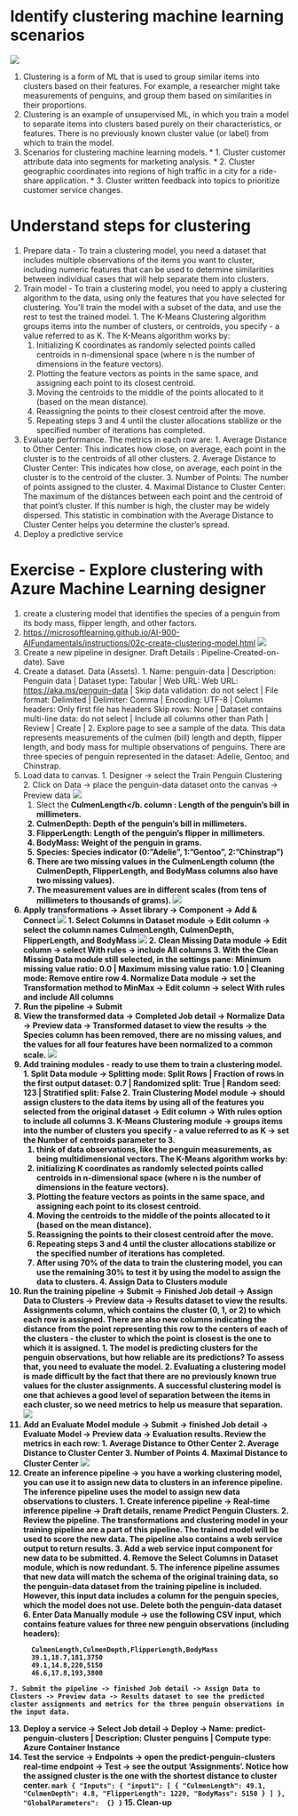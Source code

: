 # Identify clustering machine learning scenarios
  ![](img/6/1.penguins.png)
  1. Clustering is a form of ML that is used to group similar items into clusters based on their features. For example, a researcher might take measurements of penguins, and group them based on similarities in their proportions.
  2. Clustering is an example of unsupervised ML, in which you train a model to separate items into clusters based purely on their characteristics, or features. There is no previously known cluster value (or label) from which to train the model.
  3. Scenarios for clustering machine learning models.
    * 1. Cluster customer attribute data into segments for marketing analysis.
    * 2. Cluster geographic coordinates into regions of high traffic in a city for a ride-share application.
    * 3. Cluster written feedback into topics to prioritize customer service changes.

# Understand steps for clustering
  1. Prepare data - To train a clustering model, you need a dataset that includes multiple observations of the items you want to cluster, including numeric features that can be used to determine similarities between individual cases that will help separate them into clusters.
  2. Train model - To train a clustering model, you need to apply a clustering algorithm to the data, using only the features that you have selected for clustering. You'll train the model with a subset of the data, and use the rest to test the trained model.
    1. The K-Means Clustering algorithm groups items into the number of clusters, or centroids, you specify - a value referred to as K. The K-Means algorithm works by:
      1. Initializing K coordinates as randomly selected points called centroids in n-dimensional space (where n is the number of dimensions in the feature vectors).
      2. Plotting the feature vectors as points in the same space, and assigning each point to its closest centroid.
      3. Moving the centroids to the middle of the points allocated to it (based on the mean distance).
      4. Reassigning the points to their closest centroid after the move.
      5. Repeating steps 3 and 4 until the cluster allocations stabilize or the specified number of iterations has completed.
  3. Evaluate performance. The metrics in each row are:
    1. Average Distance to Other Center: This indicates how close, on average, each point in the cluster is to the centroids of all other clusters.
    2. Average Distance to Cluster Center: This indicates how close, on average, each point in the cluster is to the centroid of the cluster.
    3. Number of Points: The number of points assigned to the cluster.
    4. Maximal Distance to Cluster Center: The maximum of the distances between each point and the centroid of that point’s cluster. If this number is high, the cluster may be widely dispersed. This statistic in combination with the Average Distance to Cluster Center helps you determine the cluster’s spread.
  4. Deploy a predictive service

# Exercise - Explore clustering with Azure Machine Learning designer
  1. create a clustering model that identifies the species of a penguin from its body mass, flipper length, and other factors.
  2. https://microsoftlearning.github.io/AI-900-AIFundamentals/instructions/02c-create-clustering-model.html
  ![](img/6/2.create-pipeline-help.png)
  3. Create a new pipeline in designer. Draft Details : Pipeline-Created-on-date). Save
  4. Create a dataset. Data (Assets).
    1. Name: penguin-data | Description: Penguin data | Dataset type: Tabular | Web URL:
Web URL: https://aka.ms/penguin-data | Skip data validation: do not select | File format: Delimited | Delimiter: Comma | Encoding: UTF-8 | Column headers: Only first file has headers
Skip rows: None | Dataset contains multi-line data: do not select | Include all columns other than Path | Review | Create | 
    2. Explore page to see a sample of the data. This data represents measurements of the culmen (bill) length and depth, flipper length, and body mass for multiple observations of penguins. There are three species of penguin represented in the dataset: Adelie, Gentoo, and Chinstrap.
  5. Load data to canvas. 
    1. Designer -> select the Train Penguin Clustering 
    2. Click on Data -> place the penguin-data dataset onto the canvas -> Preview data
      ![](img/6/3.penguin-visualization.png)
      1. Slect the <b>CulmenLength</b. column : Length of the penguin’s bill in millimeters.
      2. CulmenDepth: Depth of the penguin’s bill in millimeters.
      3. FlipperLength: Length of the penguin’s flipper in millimeters.
      4. BodyMass: Weight of the penguin in grams.
      5. Species: Species indicator (0:”Adelie”, 1:”Gentoo”, 2:”Chinstrap”)
      6. There are two missing values in the CulmenLength column (the CulmenDepth, FlipperLength, and BodyMass columns also have two missing values).
      7. The measurement values are in different scales (from tens of millimeters to thousands of grams).
  ![](img/6/6.dataset-normalize.png)
  6. Apply transformations -> Asset library -> Component -> Add & Connect
    ![](img/6/4.select-columns.png)
    1. Select Columns in Dataset module -> Edit column -> select the column names CulmenLength, CulmenDepth, FlipperLength, and BodyMass
    ![](img/6/5.normalize-columns.png)
    2. Clean Missing Data module -> Edit column -> select With rules -> include All columns
    3. With the Clean Missing Data module still selected, in the settings pane: Minimum missing value ratio: 0.0 | Maximum missing value ratio: 1.0 | Cleaning mode: Remove entire row
    4. Normalize Data module -> set the Transformation method to MinMax -> Edit column -> select With rules and include All columns
  7. Run the pipeline -> Submit
  8. View the transformed data -> Completed Job detail -> Normalize Data -> Preview data -> Transformed dataset to view the results -> the Species column has been removed, there are no missing values, and the values for all four features have been normalized to a common scale.
  ![](img/6/7.k-means.png)
  9. Add training modules - ready to use them to train a clustering model.
    1. Split Data module -> Splitting mode: Split Rows | Fraction of rows in the first output dataset: 0.7 | Randomized split: True | Random seed: 123 | Stratified split: False
    2. Train Clustering Model module -> should assign clusters to the data items by using all of the features you selected from the original dataset -> Edit column ->  With rules option to include all columns
    3. K-Means Clustering module -> groups items into the number of clusters you specify - a value referred to as K -> set the Number of centroids parameter to 3.
      1. think of data observations, like the penguin measurements, as being multidimensional vectors. The K-Means algorithm works by:
        1. initializing K coordinates as randomly selected points called centroids in n-dimensional space (where n is the number of dimensions in the feature vectors).
        2. Plotting the feature vectors as points in the same space, and assigning each point to its closest centroid.
        3. Moving the centroids to the middle of the points allocated to it (based on the mean distance).
        4. Reassigning the points to their closest centroid after the move.
        5. Repeating steps 3 and 4 until the cluster allocations stabilize or the specified number of iterations has completed.
      2. After using 70% of the data to train the clustering model, you can use the remaining 30% to test it by using the model to assign the data to clusters.
    4. Assign Data to Clusters module
  10. Run the training pipeline -> Submit -> Finished Job detail -> Assign Data to Clusters ->  Preview data -> Results dataset to view the results. Assignments column, which contains the cluster (0, 1, or 2) to which each row is assigned. There are also new columns indicating the distance from the point representing this row to the centers of each of the clusters - the cluster to which the point is closest is the one to which it is assigned.
    1. The model is predicting clusters for the penguin observations, but how reliable are its predictions? To assess that, you need to evaluate the model.
    2. Evaluating a clustering model is made difficult by the fact that there are no previously known true values for the cluster assignments. A successful clustering model is one that achieves a good level of separation between the items in each cluster, so we need metrics to help us measure that separation.
  ![](img/6/8.evaluate-cluster.png)
  11. Add an Evaluate Model module -> Submit -> finished Job detail -> Evaluate Model -> Preview data -> Evaluation results. Review the metrics in each row:
    1. Average Distance to Other Center
    2. Average Distance to Cluster Center
    3. Number of Points
    4. Maximal Distance to Cluster Center
  ![](img/6/9.inference-changes.png)
  12. Create an inference pipeline -> you have a working clustering model, you can use it to assign new data to clusters in an inference pipeline. The inference pipeline uses the model to assign new data observations to clusters.
    1. Create inference pipeline -> Real-time inference pipeline -> Draft details, rename Predict Penguin Clusters. 
    2. Review the pipeline. The transformations and clustering model in your training pipeline are a part of this pipeline. The trained model will be used to score the new data. The pipeline also contains a web service output to return results.
    3. Add a web service input component for new data to be submitted.
    4. Remove the Select Columns in Dataset module, which is now redundant.
    5. The inference pipeline assumes that new data will match the schema of the original training data, so the penguin-data dataset from the training pipeline is included. However, this input data includes a column for the penguin species, which the model does not use. Delete both the penguin-data dataset
    6. Enter Data Manually module -> use the following CSV input, which contains feature values for three new penguin observations (including headers):
        ``` mark
          CulmenLength,CulmenDepth,FlipperLength,BodyMass
          39.1,18.7,181,3750
          49.1,14.8,220,5150
          46.6,17.8,193,3800
        ```
    7. Submit the pipeline -> finished Job detail -> Assign Data to Clusters -> Preview data -> Results dataset to see the predicted cluster assignments and metrics for the three penguin observations in the input data.
  13. Deploy a service -> Select Job detail -> Deploy -> Name: predict-penguin-clusters | 
Description: Cluster penguins | Compute type: Azure Container Instance
  14. Test the service -> Endpoints -> open the predict-penguin-clusters real-time endpoint -> Test -> see the output ‘Assignments’. Notice how the assigned cluster is the one with the shortest distance to cluster center.
    ``` mark
        {
           "Inputs": {
               "input1": [
                   {
                       "CulmenLength": 49.1,
                       "CulmenDepth": 4.8,
                       "FlipperLength": 1220,
                       "BodyMass": 5150
                   }
               ]
           },
           "GlobalParameters":  {}
       }
     ```
    15. Clean-up
